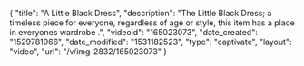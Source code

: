 {
    "title": "A Little Black Dress",
    "description": "The Little Black Dress; a timeless piece for everyone, regardless of age or style, this item has a place in everyones wardrobe .",
    "videoid": "165023073",
    "date_created": "1529781966",
    "date_modified": "1531182523",
    "type": "captivate",
    "layout": "video",
    "url": "\/v\/img-2832\/165023073"
}